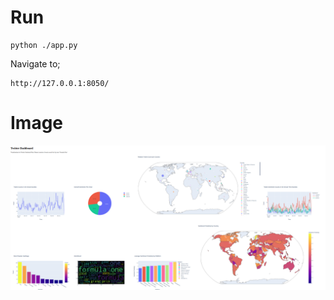 # Run

```
python ./app.py
```
Navigate to;
```
http://127.0.0.1:8050/
```

# Image

![/media/dash.png](/media/dash.png)